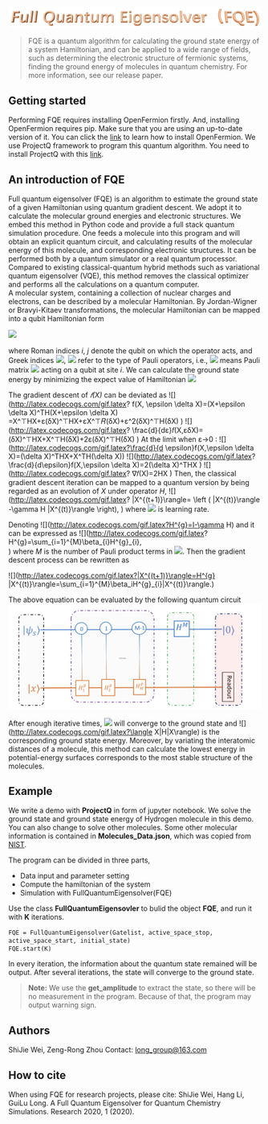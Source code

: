 

![logo](https://github.com/Long-group/FullQuantumEigensolver/blob/master/logo.PNG)
> FQE is a quantum algorithm for calculating the ground state energy of a system Hamiltonian, and can be applied to a wide range of fields, such as determining the electronic structure of  fermionic systems, finding the ground energy of  molecules  in quantum chemistry.  For more information, see our release paper.

## Getting started
Performing FQE requires installing OpenFermion firstly. And, installing OpenFermion requires pip. Make sure that you are using an up-to-date version of it. You can click the [link](https://github.com/quantumlib/OpenFermion) to learn how to install OpenFermion. We use ProjectQ framework to program this quantum algorithm. You need to install ProjectQ with this [link](http://projectq.ch/code-and-docs/).

## An introduction of FQE
Full quantum eigensolver (FQE) is an algorithm  to  estimate the ground state of a given Hamiltonian using  quantum gradient descent. We adopt it to calculate the molecular ground energies and electronic structures. We embed this method in Python code and provide a full stack quantum simulation procedure. One feeds a molecule into this program and will obtain an  explicit quantum circuit, and calculating results of the molecular energy of this molecule, and corresponding electronic structures. It can be performed both by  a quantum simulator or a real quantum processor. Compared to existing classical-quantum hybrid methods such as variational quantum eigensolver (VQE), this method removes the classical optimizer and performs all the calculations on a quantum computer.  
A molecular system, containing a collection of nuclear charges  and  electrons, can be described by a  molecular Hamiltonian. By Jordan-Wigner or Bravyi-Kitaev transformations, the molecular Hamiltonian can be mapped into a qubit Hamiltonian form

![](http://latex.codecogs.com/gif.latex?H=\sum_{i,\alpha}h_{\alpha}^i\sigma_{\alpha}^i+\sum_{i,j,\alpha,\beta}h_{\alpha\beta}^{ij}\sigma_{\alpha}^{i}\sigma_{\beta}^j+\dots)

where Roman indices *i*, *j* denote the qubit on which the operator acts, and Greek indices ![](http://latex.codecogs.com/gif.latex?\\alpha), ![](http://latex.codecogs.com/gif.latex?\\beta) refer to  the type of Pauli operators, i.e.,  ![](http://latex.codecogs.com/gif.latex?\sigma^i_{x}) means Pauli matrix ![](http://latex.codecogs.com/gif.latex?\sigma_{x}) acting on a  qubit at site *i*.
We can calculate the ground state energy by minimizing the expect value of Hamiltonian
![](http://latex.codecogs.com/gif.latex?f(X)=X^THX)

The gradient descent of *𝑓(X)* can be deviated  as
![](http://latex.codecogs.com/gif.latex? f(X, \epsilon \delta X)=(X+\epsilon \delta X)^TH(X+\epsilon \delta X)
=X^⊤HX+ε(δX)^⊤HX+εX^⊤𝑅(δX)+ε^2(δX)^⊤H(δX) )
![](http://latex.codecogs.com/gif.latex? \frac{d}{dε}𝑓(X,εδX)=(δX)^⊤HX+X^⊤H(δX)+2ε(δX)^⊤H(δX) )
At the limit when ε->0 :
![](http://latex.codecogs.com/gif.latex?\frac{d}{d \epsilon}f(X,\epsilon \delta X)=(\delta X)^THX+X^TH(\delta X))
![](http://latex.codecogs.com/gif.latex? \frac{d}{d\epsilon}f(X,\epsilon \delta X)=2(\delta X)^THX )
![](http://latex.codecogs.com/gif.latex? ∇𝑓(X)=2HX )
Then, the classical gradient descent iteration  can be mapped to a quantum version by  being regarded as an evolution of *X* under operator *H*,
![](http://latex.codecogs.com/gif.latex?
|X^{(t+1)}\rangle= \left ( |X^{(t)}\rangle -\gamma H |X^{(t)}\rangle \right),
)
where ![](http://latex.codecogs.com/gif.latex?\gamma) is learning rate.

Denoting  ![](http://latex.codecogs.com/gif.latex?H^{g}=I-\gamma H) and it can be expressed as 
![](http://latex.codecogs.com/gif.latex?
    H^{g}=\sum_{i=1}^{M}\beta_{i}H^{g}_{i},   
)
where  *M* is the number of Pauli product terms  in  ![](http://latex.codecogs.com/gif.latex?H^{g} ). 
 Then the gradient descent process can be rewritten as 
 
![](http://latex.codecogs.com/gif.latex?|X^{(t+1)}\rangle=H^{g} |X^{(t)}\rangle=\sum_{i=1}^{M}\beta_iH^{g}_{i}|X^{(t)}\rangle.)

The above equation can be evaluated by the following quantum circuit
![circuit](https://github.com/Long-group/FullQuantumEigensolver/blob/master/circuit.PNG)

After enough iterative times, ![](http://latex.codecogs.com/gif.latex?|X\rangle) will converge to the ground state and ![](http://latex.codecogs.com/gif.latex?\langle X|H|X\rangle) is the corresponding ground state energy.
 Moreover, by variating the interatomic distances of a molecule, this method can calculate the lowest energy in potential-energy surfaces corresponds to the most stable structure of the molecules.
 
## Example

We write a demo with **ProjectQ** in form of jupyter notebook. We solve the ground state and ground state energy of Hydrogen molecule in this demo. You can also change to solve other molecules. Some other molecular information is contained in **Molecules_Data.json**, which was copied from [NIST](https://cccbdb.nist.gov/justgeom.asp).

The program can be divided in three parts,

* Data input and parameter setting
* Compute the hamiltonian of the system
* Simulation with FullQuantumEigensolver(FQE)

Use the class **FullQuantumEigensovler** to bulid the object **FQE**, and run it with **K** iterations.

```
FQE = FullQuantumEigensolver(Gatelist, active_space_stop, active_space_start, initial_state)
FQE.start(K)   
```
In every iteration, the information about the quantum state remained will be output. After several iterations, the state will converge to the ground state. 
>**Note:** We use the **get_amplitude** to extract the state, so there will be no measurement in the program. Because of that, the program may output warning sign.


 
## Authors
ShiJie Wei, Zeng-Rong Zhou
Contact: long_group@163.com
## How to cite
When using FQE for research projects, please cite:
ShiJie Wei, Hang Li, GuiLu Long. A Full Quantum Eigensolver for Quantum Chemistry Simulations.  Research 2020, 1 (2020).




